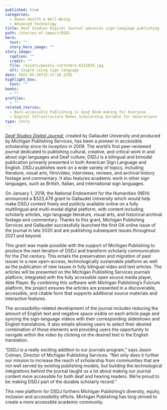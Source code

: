 ```yaml
---
published: true
categories:
  - Human Health & Well-Being
  - Advanced Technology
title: Deaf Studies Digital Journal advances sign-language publishing
path: /stories-of-impact/DSDJ
hero:
  text: ""
  story_hero_image: ""
story_image:
  caption: ""
  credit: ""
  file: /assets/pexels-cottonbro-6321929.jpg
  alt: Couple using sign language
date: 2021-05-26T15:37:18.229Z
highlight_box:
  text: ""
books:
  - ""
profiles:
  - ""
related_stories:
  - Born-accessible Publishing is Good Book-making for Everyone
  - Digital Infrastructure Makes Scholarship Durable for Generations
type: story
---
```

*[Deaf Studies Digital Journal](https://quod.lib.umich.edu/d/dsdj/about)*, created by Gallaudet University and produced by Michigan Publishing Services, has been a pioneer in accessible scholarship since its inception in 2009. The world’s first peer-reviewed journal dedicated to publishing cultural, creative, and critical work in and about sign languages and Deaf culture, DSDJ is a bilingual and bimodal publication primarily presented in both American Sign Language and English. DSDJ publishes work on a wide variety of topics, including literature, visual arts, film/video, interviews, reviews, and archival history footage and commentary. It also features academic work in other sign languages, such as British, Italian, and international sign languages.

On January 1, 2018, the National Endowment for the Humanities (NEH) announced a $323,479 grant to Gallaudet University which would help make DSDJ content freely and publicly available online on a fully multilingual and multi-modal digital platform, with content including scholarly articles, sign language literature, visual arts, and historical archival footage and commentary. Thanks to this grant, Michigan Publishing Services and Gallaudet successfully launched the first OA online issue of the journal in late 2020 and are publishing subsequent issues throughout 2021 and beyond.

This grant was made possible with the support of Michigan Publishing to produce the next iteration of DSDJ and transform scholarly communication for the 21st century. This entails the preservation and migration of past issues to a new open-access, technologically sustainable platform as well as the publication of new issues in fully bilingual video and text articles. The articles will be presented on the Michigan Publishing Services journals platform, integrated with the fully accessible open source media player, Able Player. By combining this software with Michigan Publishing’s Fulcrum platform, the project ensures the articles are presented in a discoverable, accessible, and citable form that supports additional source materials and interactive features.

The accessibility-related development of the journal includes reducing the amount of English text and negative space visible on each article page and syncing the sign-language videos with their corresponding slideshows and English translations. It also entails allowing users to select their desired combination of those elements and providing users the opportunity to navigate within the video by clicking on the desired text in the English translation.

“DSDJ is a really exciting addition to our journals program,” says Jason Colman, Director of Michigan Publishing Services. “Not only does it further our mission to increase the reach of scholarship from communities that are not well served by existing publishing models, but building the technological integrations behind the journal taught us a lot about making our journal content more accessible for both deaf and hearing readers. We’re proud to be making DSDJ part of the durable scholarly record.”

This new platform for DSDJ furthers Michigan Publishing’s diversity, equity, inclusion and accessibility efforts. Michigan Publishing has long strived to create a more accessible academic community.